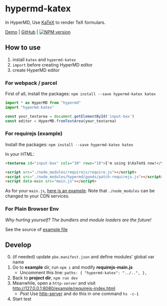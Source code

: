 # hypermd-katex

In HyperMD, Use [KaTeX][] to render TeX formulars.

[Demo](https://hypermd.github.io/hypermd-katex/example/pbe-index.html) | [GitHub](https://github.com/HyperMD/hypermd-katex) | [![NPM version](https://img.shields.io/npm/v/hypermd-katex.svg?style=flat-square)](https://npmjs.org/package/hypermd-katex)

## How to use

1. install `katex` and `hypermd-katex`
2. `import` before creating HyperMD editor
3. create HyperMD editor

### For webpack / parcel

First of all, install the packages: `npm install --save hypermd-katex katex`

```js
import * as HyperMD from "hypermd"
import "hypermd-katex"

const your_textarea = document.getElementById('input-box')
const editor = HyperMD.fromTextArea(your_textarea)
```

### For requirejs (example)

Install the packages: `npm install --save hypermd-katex katex`

In your HTML:

```html
<textarea id="input-box" cols="30" rows="10">I'm using $\KaTeX$ now!</textarea>

<script src="./node_modules/requirejs/require.js"></script>
<script src="./node_modules/hypermd/goods/patch-requirejs.js"></script> <!-- 👈 IMPORTANT -->
<script data-main src="main.js"></script>
```

As for your `main.js`, [here is an example](./example/requirejs-main.js). Note that `./node_modules` can be changed to your CDN services.

### For Plain Browser Env

*Why hurting yourself? The bundlers and module loaders are the future!*

See the source of [example file](./example/pbe-index.html)


## Develop

0. (if needed) update `pbe.manifest.json` and define modules' global var name
1. Go to **example** dir, run `npm i` and modify **requirejs-main.js**
   - Uncomment this line: `paths: { "hypermd-katex": "../..", },`
2. Back to **project dir**, `npm run dev`
3. Meanwhile, open a `http-server` and visit http://127.0.0.1:8080/example/requirejs-index.html
   - *Psst* Use [http-server](https://www.npmjs.com/package/http-server) and do this in one command `hs -c-1`
4. Start test


[KaTeX]: https://khan.github.io/KaTeX/
